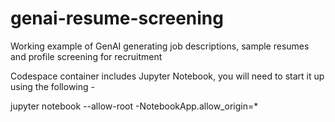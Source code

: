 # genai-resume-screening
Working example of GenAI generating job descriptions, sample resumes and profile screening for recruitment 

Codespace container includes Jupyter Notebook, you will need to start it up using the following -

jupyter notebook --allow-root -NotebookApp.allow_origin=*
